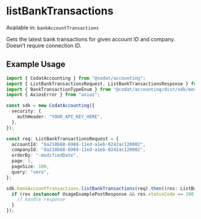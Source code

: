# listBankTransactions
Available in: `bankAccountTransactions`

Gets the latest bank transactions for given account ID and company. Doesn't require connection ID.

## Example Usage
```typescript
import { CodatAccounting } from "@codat/accounting";
import { ListBankTransactionsRequest, ListBankTransactionsResponse } from "@codat/accounting/dist/sdk/models/operations";
import { BankTransactionTypeEnum } from "@codat/accounting/dist/sdk/models/shared";
import { AxiosError } from "axios";

const sdk = new CodatAccounting({
  security: {
    authHeader: "YOUR_API_KEY_HERE",
  },
});

const req: ListBankTransactionsRequest = {
  accountId: "8a210b68-6988-11ed-a1eb-0242ac120002",
  companyId: "8a210b68-6988-11ed-a1eb-0242ac120002",
  orderBy: "-modifiedDate",
  page: 1,
  pageSize: 100,
  query: "vero",
};

sdk.bankAccountTransactions.listBankTransactions(req).then((res: ListBankTransactionsResponse | AxiosError) => {
  if (res instanceof UsageExamplePostResponse && res.statusCode == 200) {
    // handle response
  }
});
```